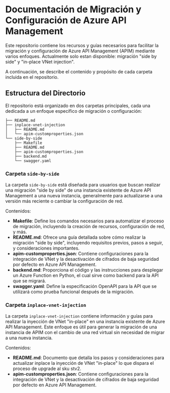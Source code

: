 # Documentación de Migración y Configuración de Azure API Management

Este repositorio contiene los recursos y guías necesarios para facilitar la migración y configuración de Azure API Management (APIM) mediante varios enfoques. Actualmente solo estan disponible: migración "side by side" y "in-place VNet injection".

 A continuación, se describe el contenido y propósito de cada carpeta incluida en el repositorio.

## Estructura del Directorio

El repositorio está organizado en dos carpetas principales, cada una dedicada a un enfoque específico de migración o configuración:

```shell
├── README.md
├── inplace-vnet-injection
│   ├── README.md
│   └── apim-customproperties.json
└── side-by-side
    ├── Makefile
    ├── README.md
    ├── apim-customproperties.json
    ├── backend.md
    └── swagger.yaml
```

### Carpeta `side-by-side`

La carpeta `side-by-side` está diseñada para usuarios que buscan realizar una migración "side by side" de una instancia existente de Azure API Management a una nueva instancia, generalmente para actualizarse a una versión más reciente o cambiar la configuración de red.

Contenidos:
- **Makefile**: Define los comandos necesarios para automatizar el proceso de migración, incluyendo la creación de recursos, configuración de red, y más.
- **README.md**: Ofrece una guía detallada sobre cómo realizar la migración "side by side", incluyendo requisitos previos, pasos a seguir, y consideraciones importantes.
- **apim-customproperties.json**: Contiene configuraciones para la integración de VNet y la desactivación de cifrados de baja seguridad por defecto en Azure API Management.
- **backend.md**: Proporciona el código y las instrucciones para desplegar un Azure Function en Python, el cual sirve como backend para la API que se migrará.
- **swagger.yaml**: Define la especificación OpenAPI para la API que se utilizará como prueba funcional después de la migración.

### Carpeta `inplace-vnet-injection`

La carpeta `inplace-vnet-injection` contiene información y guías para realizar la inyección de VNet "in-place" en una instancia existente de Azure API Management. Este enfoque es útil para generar la migración de una instancia de APIM con el cambio de una red virtual sin necesidad de migrar a una nueva instancia.

Contenidos:
- **README.md**: Documento que detalla los pasos y consideraciones para actualizar inplace la inyección de VNet "in-place" lo que dispara el proceso de upgrade al sku stv2.
- **apim-customproperties.json**: Contiene configuraciones para la integración de VNet y la desactivación de cifrados de baja seguridad por defecto en Azure API Management.